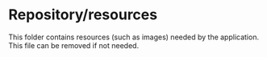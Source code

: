 # Repository/resources

This folder contains resources (such as images) needed by the application. This file can
be removed if not needed.
